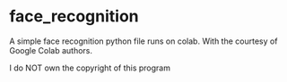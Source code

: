 # face_recognition
A simple face recognition python file runs on colab. With the courtesy of Google Colab authors.

I do NOT own the copyright of this program
